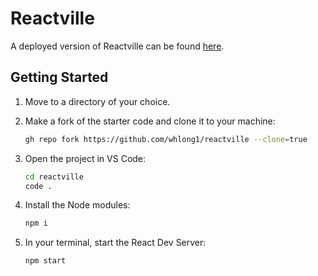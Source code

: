 # Reactville

A deployed version of Reactville can be found <a href="https://reactville.netlify.app/">here</a>.

## Getting Started

1. Move to a directory of your choice.
2. Make a fork of the starter code and clone it to your machine:

    ```bash
    gh repo fork https://github.com/whlong1/reactville --clone=true
    ```

3. Open the project in VS Code:

    ```bash
    cd reactville
    code .
    ```

4. Install the Node modules:

    ```bash
    npm i
    ```

5. In your terminal, start the React Dev Server:

    ```bash
    npm start
    ```